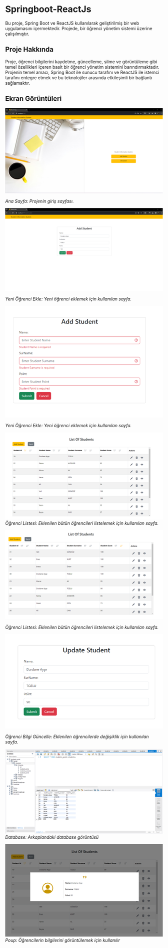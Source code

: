 # Springboot-ReactJs


Bu proje, Spring Boot ve ReactJS kullanılarak geliştirilmiş bir web uygulamasını içermektedir. Projede, bir öğrenci yönetim sistemi üzerine çalışılmıştır.

## Proje Hakkında

Proje, öğrenci bilgilerini kaydetme, güncelleme, silme ve görüntüleme gibi temel özellikleri içeren basit bir öğrenci yönetim sistemini barındırmaktadır. Projenin temel amacı, Spring Boot ile sunucu tarafını ve ReactJS ile istemci tarafını entegre etmek ve bu teknolojiler arasında etkileşimli bir bağlantı sağlamaktır.

## Ekran Görüntüleri

![Ana Sayfa](images_project/homeScreen.png)

*Ana Sayfa: Projenin giriş sayfası.*

![Yeni Öğrenci Ekle](images_project/add-student.png)

*Yeni Öğrenci Ekle: Yeni öğrenci eklemek için kullanılan sayfa.*

![Yeni Öğrenci Ekle](images_project/add-student-2.png)

*Yeni Öğrenci Ekle: Yeni öğrenci eklemek için kullanılan sayfa.*

![Öğrenci Listesi](images_project/listScreen.png)
*Öğrenci Listesi: Eklenilen bütün öğrencileri listelemek için kullanılan sayfa.*

![Öğrenci Listesi](images_project/list-screen-2.png)

*Öğrenci Listesi: Eklenilen bütün öğrencileri listelemek için kullanılan sayfa.*

![Öğrenci Bilgi Güncelle](images_project/updatescreen.png)

*Öğrenci Bilgi Güncelle: Eklenilen öğrencilerde değişiklik için kullanılan sayfa.*

![Database](images_project/database.png)
*Database: Arkaplandaki database görüntüsü*


![PopUp](images_project/popup.png)
*Poup: Öğrencilerin bilgilerini görüntülemek için kullanılır*
